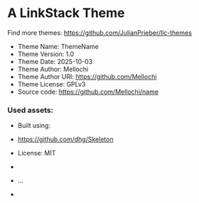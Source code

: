 # A LinkStack Theme
Find more themes: https://github.com/JulianPrieber/llc-themes
                                                                                                                                                                         
*	Theme Name: ThemeName
*	Theme Version: 1.0
*	Theme Date: 2025-10-03
*	Theme Author: Mellochi
*	Theme Author URI: https://github.com/Mellochi
*	Theme License: GPLv3
*	Source code: https://github.com/Mellochi/name


### Used assets:
* Built using:
* https://github.com/dhg/Skeleton
* License: MIT

*
* ...
*
